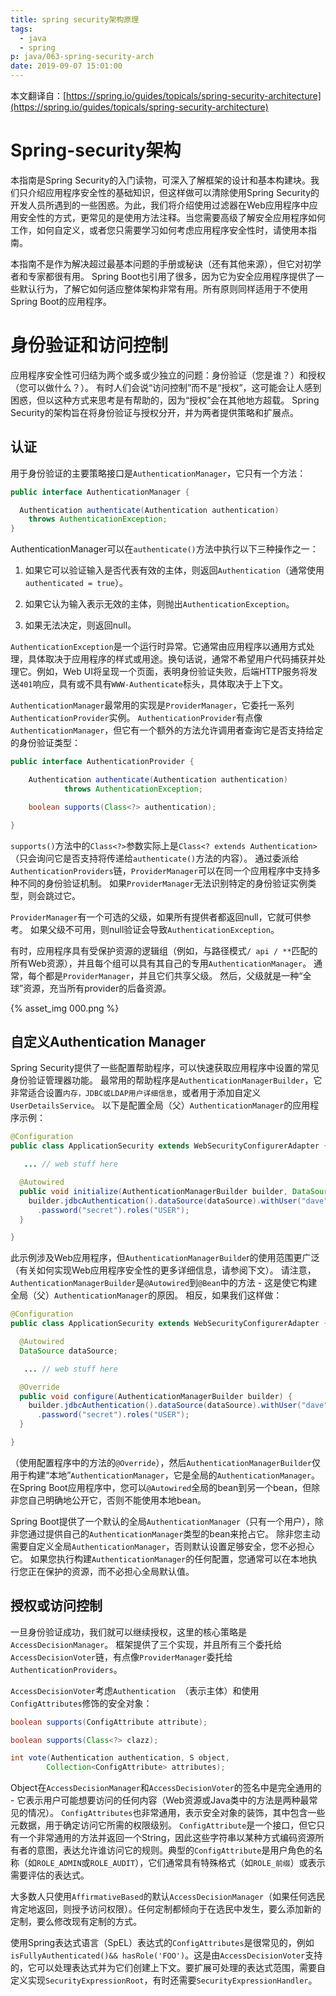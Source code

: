 ```yaml
---
title: spring security架构原理
tags:
  - java
  - spring
p: java/063-spring-security-arch
date: 2019-09-07 15:01:00
---
```


本文翻译自：[https://spring.io/guides/topicals/spring-security-architecture](https://spring.io/guides/topicals/spring-security-architecture)

# Spring-security架构

本指南是Spring Security的入门读物，可深入了解框架的设计和基本构建块。我们只介绍应用程序安全性的基础知识，但这样做可以清除使用Spring Security的开发人员所遇到的一些困惑。为此，我们将介绍使用过滤器在Web应用程序中应用安全性的方式，更常见的是使用方法注释。当您需要高级了解安全应用程序如何工作，如何自定义，或者您只需要学习如何考虑应用程序安全性时，请使用本指南。

本指南不是作为解决超过最基本问题的手册或秘诀（还有其他来源），但它对初学者和专家都很有用。 Spring Boot也引用了很多，因为它为安全应用程序提供了一些默认行为，了解它如何适应整体架构非常有用。所有原则同样适用于不使用Spring Boot的应用程序。

# 身份验证和访问控制

应用程序安全性可归结为两个或多或少独立的问题：身份验证（您是谁？）和授权（您可以做什么？）。 有时人们会说“访问控制”而不是“授权”，这可能会让人感到困惑，但以这种方式来思考是有帮助的，因为“授权”会在其他地方超载。 Spring Security的架构旨在将身份验证与授权分开，并为两者提供策略和扩展点。

## 认证

用于身份验证的主要策略接口是`AuthenticationManager`，它只有一个方法：
```java
public interface AuthenticationManager {

  Authentication authenticate(Authentication authentication)
    throws AuthenticationException;
}
```

AuthenticationManager可以在`authenticate()`方法中执行以下三种操作之一：

1. 如果它可以验证输入是否代表有效的主体，则返回`Authentication`（通常使用`authenticated = true`）。

2. 如果它认为输入表示无效的主体，则抛出`AuthenticationException`。

3. 如果无法决定，则返回null。

`AuthenticationException`是一个运行时异常。它通常由应用程序以通用方式处理，具体取决于应用程序的样式或用途。换句话说，通常不希望用户代码捕获并处理它。例如，Web UI将呈现一个页面，表明身份验证失败，后端HTTP服务将发送`401`响应，具有或不具有`WWW-Authenticate`标头，具体取决于上下文。

`AuthenticationManager`最常用的实现是`ProviderManager`，它委托一系列`AuthenticationProvider`实例。 `AuthenticationProvider`有点像`AuthenticationManager`，但它有一个额外的方法允许调用者查询它是否支持给定的身份验证类型：

```java
public interface AuthenticationProvider {

	Authentication authenticate(Authentication authentication)
			throws AuthenticationException;

	boolean supports(Class<?> authentication);

}
```
`supports()`方法中的`Class<?>`参数实际上是`Class<? extends Authentication>`（只会询问它是否支持将传递给`authenticate()`方法的内容）。 通过委派给`AuthenticationProviders`链，`ProviderManager`可以在同一个应用程序中支持多种不同的身份验证机制。 如果`ProviderManager`无法识别特定的身份验证实例类型，则会跳过它。

`ProviderManager`有一个可选的父级，如果所有提供者都返回null，它就可供参考。 如果父级不可用，则null验证会导致`AuthenticationException`。

有时，应用程序具有受保护资源的逻辑组（例如，与路径模式`/ api / **`匹配的所有Web资源），并且每个组可以具有其自己的专用`AuthenticationManager`。 通常，每个都是`ProviderManager`，并且它们共享父级。 然后，父级就是一种“全球”资源，充当所有provider的后备资源。

{% asset_img 000.png %}

## 自定义Authentication Manager

Spring Security提供了一些配置帮助程序，可以快速获取应用程序中设置的常见身份验证管理器功能。 最常用的帮助程序是`AuthenticationManagerBuilder`，它非常适合设置`内存，JDBC或LDAP用户详细信息`，或者用于添加自定义`UserDetailsService`。 以下是配置全局（父）`AuthenticationManager`的应用程序示例：

```java
@Configuration
public class ApplicationSecurity extends WebSecurityConfigurerAdapter {

   ... // web stuff here

  @Autowired
  public void initialize(AuthenticationManagerBuilder builder, DataSource dataSource) {
    builder.jdbcAuthentication().dataSource(dataSource).withUser("dave")
      .password("secret").roles("USER");
  }

}
```
此示例涉及Web应用程序，但`AuthenticationManagerBuilde`r的使用范围更广泛（有关如何实现Web应用程序安全性的更多详细信息，请参阅下文）。 请注意，`AuthenticationManagerBuilder`是`@Autowired`到`@Bean`中的方法 - 这是使它构建全局（父）`AuthenticationManager`的原因。 相反，如果我们这样做：

```java
@Configuration
public class ApplicationSecurity extends WebSecurityConfigurerAdapter {

  @Autowired
  DataSource dataSource;

   ... // web stuff here

  @Override
  public void configure(AuthenticationManagerBuilder builder) {
    builder.jdbcAuthentication().dataSource(dataSource).withUser("dave")
      .password("secret").roles("USER");
  }

}
```
（使用配置程序中的方法的`@Override`），然后`AuthenticationManagerBuilder`仅用于构建“本地”`AuthenticationManager`，它是全局的`AuthenticationManager`。 在Spring Boot应用程序中，您可以`@Autowired`全局的bean到另一个bean，但除非您自己明确地公开它，否则不能使用本地bean。

Spring Boot提供了一个默认的全局`AuthenticationManager`（只有一个用户），除非您通过提供自己的`AuthenticationManager`类型的bean来抢占它。 除非您主动需要自定义全局`AuthenticationManager`，否则默认设置足够安全，您不必担心它。 如果您执行构建`AuthenticationManager`的任何配置，您通常可以在本地执行您正在保护的资源，而不必担心全局默认值。

## 授权或访问控制

一旦身份验证成功，我们就可以继续授权，这里的核心策略是`AccessDecisionManager`。 框架提供了三个实现，并且所有三个委托给`AccessDecisionVoter`链，有点像`ProviderManager`委托给`AuthenticationProviders`。

`AccessDecisionVoter`考虑`Authentication `（表示主体）和使用`ConfigAttributes`修饰的安全对象：

```java
boolean supports(ConfigAttribute attribute);

boolean supports(Class<?> clazz);

int vote(Authentication authentication, S object,
        Collection<ConfigAttribute> attributes);
```
Object在`AccessDecisionManager`和`AccessDecisionVoter`的签名中是完全通用的 - 它表示用户可能想要访问的任何内容（Web资源或Java类中的方法是两种最常见的情况）。 `ConfigAttributes`也非常通用，表示安全对象的装饰，其中包含一些元数据，用于确定访问它所需的权限级别。 `ConfigAttribute`是一个接口，但它只有一个非常通用的方法并返回一个String，因此这些字符串以某种方式编码资源所有者的意图，表达允许谁访问它的规则。典型的`ConfigAttribute`是用户角色的名称（如`ROLE_ADMIN`或`ROLE_AUDIT`），它们通常具有特殊格式（如`ROLE_前缀`）或表示需要评估的表达式。

大多数人只使用`AffirmativeBased`的默认`AccessDecisionManager`（如果任何选民肯定地返回，则授予访问权限）。任何定制都倾向于在选民中发生，要么添加新的定制，要么修改现有定制的方式。

使用Spring表达式语言（SpEL）表达式的`ConfigAttributes`是很常见的，例如`isFullyAuthenticated()&& hasRole('FOO')`。这是由`AccessDecisionVoter`支持的，它可以处理表达式并为它们创建上下文。要扩展可处理的表达式范围，需要自定义实现`SecurityExpressionRoot`，有时还需要`SecurityExpressionHandler`。



